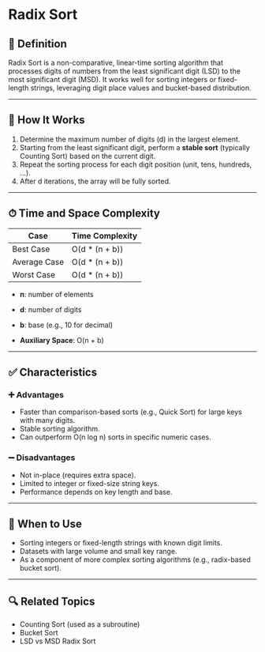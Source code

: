 # Radix Sort

## 📌 Definition

Radix Sort is a non-comparative, linear-time sorting algorithm that processes digits of numbers from the least significant digit (LSD) to the most significant digit (MSD). It works well for sorting integers or fixed-length strings, leveraging digit place values and bucket-based distribution.

---

## 🧠 How It Works

1. Determine the maximum number of digits (d) in the largest element.
2. Starting from the least significant digit, perform a **stable sort** (typically Counting Sort) based on the current digit.
3. Repeat the sorting process for each digit position (unit, tens, hundreds, ...).
4. After d iterations, the array will be fully sorted.

---

## ⏱ Time and Space Complexity

| Case         | Time Complexity      |
|--------------|----------------------|
| Best Case    | O(d * (n + b))       |
| Average Case | O(d * (n + b))       |
| Worst Case   | O(d * (n + b))       |

- **n**: number of elements  
- **d**: number of digits  
- **b**: base (e.g., 10 for decimal)

- **Auxiliary Space**: O(n + b)

---

## ✅ Characteristics

### ➕ Advantages
- Faster than comparison-based sorts (e.g., Quick Sort) for large keys with many digits.
- Stable sorting algorithm.
- Can outperform O(n log n) sorts in specific numeric cases.

### ➖ Disadvantages
- Not in-place (requires extra space).
- Limited to integer or fixed-size string keys.
- Performance depends on key length and base.

---

## 🧭 When to Use

- Sorting integers or fixed-length strings with known digit limits.
- Datasets with large volume and small key range.
- As a component of more complex sorting algorithms (e.g., radix-based bucket sort).

---

## 🔍 Related Topics

- Counting Sort (used as a subroutine)
- Bucket Sort
- LSD vs MSD Radix Sort